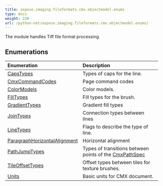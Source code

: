 ```yaml
---
title: aspose.imaging.fileformats.cmx.objectmodel.enums
type: docs
weight: 220
url: /python-net/aspose.imaging.fileformats.cmx.objectmodel.enums/
---
```



The module handles Tiff file format processing.

## **Enumerations**
|**Enumeration**|**Description**|
| :- | :- |
| [CapsTypes](/imaging/python-net/aspose.imaging.fileformats.cmx.objectmodel.enums/capstypes/) | Types of caps for the line. |
| [CmxCommandCodes](/imaging/python-net/aspose.imaging.fileformats.cmx.objectmodel.enums/cmxcommandcodes/) | Page command codes |
| [ColorModels](/imaging/python-net/aspose.imaging.fileformats.cmx.objectmodel.enums/colormodels/) | Color models. |
| [FillTypes](/imaging/python-net/aspose.imaging.fileformats.cmx.objectmodel.enums/filltypes/) | Fill types for the brush. |
| [GradientTypes](/imaging/python-net/aspose.imaging.fileformats.cmx.objectmodel.enums/gradienttypes/) | Gradient fill types |
| [JoinTypes](/imaging/python-net/aspose.imaging.fileformats.cmx.objectmodel.enums/jointypes/) | Connection types between lines |
| [LineTypes](/imaging/python-net/aspose.imaging.fileformats.cmx.objectmodel.enums/linetypes/) | Flags to describe the type of line. |
| [ParagraphHorizontalAlignment](/imaging/python-net/aspose.imaging.fileformats.cmx.objectmodel.enums/paragraphhorizontalalignment/) | Horizontal alignment |
| [PathJumpTypes](/imaging/python-net/aspose.imaging.fileformats.cmx.objectmodel.enums/pathjumptypes/) | Types of transitions between points of the [CmxPathSpec](/imaging/python-net/aspose.imaging.fileformats.cmx.objectmodel.specs/cmxpathspec/) |
| [TileOffsetTypes](/imaging/python-net/aspose.imaging.fileformats.cmx.objectmodel.enums/tileoffsettypes/) | Offset types between tiles for texture brushes. |
| [Units](/imaging/python-net/aspose.imaging.fileformats.cmx.objectmodel.enums/units/) | Basic units for CMX document. |
